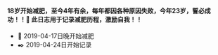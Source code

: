 #### 18岁开始减肥，至今4年有余，每年都因各种原因失败，今年23岁，誓必成功！！:punch: 此日志用于记录减肥历程，激励自我！！

* :running: 2019-04-17日晚开始减肥
* :black_nib: 2019-04-24日开始记录
